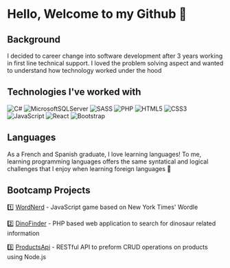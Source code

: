 
# Hello, Welcome to my Github :wave: 

## Background

I decided to career change into software development after 3 years working in first line technical support. I loved the problem solving aspect and wanted
to understand how technology worked under the hood

## Technologies I've worked with

![C#](https://img.shields.io/badge/c%23-%23239120.svg?style=for-the-badge&logo=c-sharp&logoColor=white)
![MicrosoftSQLServer](https://img.shields.io/badge/Microsoft%20SQL%20Server-CC2927?style=for-the-badge&logo=microsoft%20sql%20server&logoColor=white)
![SASS](https://img.shields.io/badge/SASS-hotpink.svg?style=for-the-badge&logo=SASS&logoColor=white)
![PHP](https://img.shields.io/badge/php-%23777BB4.svg?style=for-the-badge&logo=php&logoColor=white)
![HTML5](https://img.shields.io/badge/html5-%23E34F26.svg?style=for-the-badge&logo=html5&logoColor=white)
![CSS3](https://img.shields.io/badge/css3-%231572B6.svg?style=for-the-badge&logo=css3&logoColor=white)
![JavaScript](https://img.shields.io/badge/javascript-%23323330.svg?style=for-the-badge&logo=javascript&logoColor=%23F7DF1E)
![React](https://img.shields.io/badge/react-%2320232a.svg?style=for-the-badge&logo=react&logoColor=%2361DAFB)
![Bootstrap](https://img.shields.io/badge/bootstrap-%238511FA.svg?style=for-the-badge&logo=bootstrap&logoColor=white)

## Languages

As a French and Spanish graduate, I love learning languages! To me, learning programming languages offers the same syntatical and logical challenges that I enjoy when learning foreign languages 	:japanese_castle: 

## Bootcamp Projects
:one: [WordNerd](https://github.com/iO-Academy/2022-dragons-wordle) -
JavaScript game based on New York Times' Wordle

:two: [DinoFinder](https://github.com/iO-Academy/2022-jan-dragons-DinoFinder) -
PHP based web application to search for dinosaur related information

:three: [ProductsApi](https://github.com/iO-Academy/2022-jan-products-api) -
RESTful API to preform CRUD operations on products using Node.js











